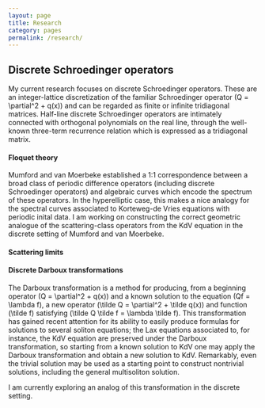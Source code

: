 ```yaml
---
layout: page
title: Research
category: pages
permalink: /research/
---
```


## Discrete Schroedinger operators

My current research focuses on discrete Schroedinger operators.
These are an integer-lattice discretization of the familiar Schroedinger operator \(Q = \partial^2 + q(x)\) and can be regarded as finite or infinite tridiagonal matrices.
Half-line discrete Schroedinger operators are intimately connected with orthogonal polynomials on the real line, through the well-known three-term recurrence relation which is expressed as a tridiagonal matrix.

#### Floquet theory

Mumford and van Moerbeke established a 1:1 correspondence between a broad class of periodic difference operators (including discrete Schroedinger operators) and algebraic curves which encode the spectrum of these operators.
In the hyperelliptic case, this makes a nice analogy for the spectral curves associated to Korteweg-de Vries equations with periodic inital data.
I am working on constructing the correct geometric analogue of the scattering-class operators from the KdV equation in the discrete setting of Mumford and van Moerbeke.

#### Scattering limits 

#### Discrete Darboux transformations

The Darboux transformation is a method for producing, from a beginning operator \(Q = \partial^2 + q(x)\) and a known solution to the equation \(Qf = \lambda f\), a new operator \(\tilde Q = \partial^2 + \tilde q(x)\) and function \(\tilde f\) satisfying \(\tilde Q \tilde f = \lambda \tilde f\).
This transformation has gained recent attention for its ability to easily produce formulas for solutions to several soliton equations; the Lax equations associated to, for instance, the KdV equation are preserved under the Darboux transformation, so starting from a known solution to KdV one may apply the Darboux transformation and obtain a new solution to KdV.
Remarkably, even the trivial solution may be used as a starting point to construct nontrivial solutions, including the general multisoliton solution.

I am currently exploring an analog of this transformation in the discrete setting.

